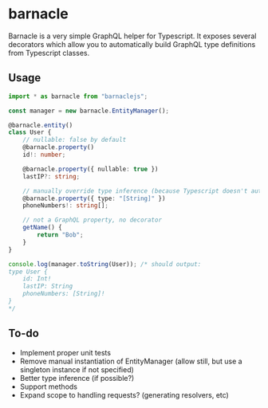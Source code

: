 # barnacle

Barnacle is a very simple GraphQL helper for Typescript. It exposes several
decorators which allow you to automatically build GraphQL type definitions from
Typescript classes.

## Usage

```typescript
import * as barnacle from "barnaclejs";

const manager = new barnacle.EntityManager();

@barnacle.entity()
class User {
    // nullable: false by default
    @barnacle.property()
    id!: number;

    @barnacle.property({ nullable: true })
    lastIP?: string;

    // manually override type inference (because Typescript doesn't automagically emit all types :( )
    @barnacle.property({ type: "[String]" })
    phoneNumbers!: string[];

    // not a GraphQL property, no decorator
    getName() {
        return "Bob";
    }
}

console.log(manager.toString(User)); /* should output:
type User {
    id: Int!
    lastIP: String
    phoneNumbers: [String]!
}
*/
```

## To-do

- Implement proper unit tests
- Remove manual instantiation of EntityManager (allow still, but use a singleton instance if not specified)
- Better type inference (if possible?)
- Support methods
- Expand scope to handling requests? (generating resolvers, etc)

